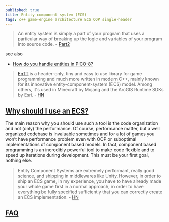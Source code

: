 ```yaml
---
published: true
title: Entity component system (ECS)
tags: c++ game-engine architecture ECS OOP single-header
---
```

> An entity system is simply a part of your program that uses a particular way of breaking up the logic and variables of your program into source code. - [Part2](http://t-machine.org/index.php/2007/11/11/entity-systems-are-the-future-of-mmog-development-part-2/)

see also
- [How do you handle entities in PICO-8? ](https://www.reddit.com/r/pico8/comments/1lluma6/how_do_you_handle_entities_in_pico8/)

> [EnTT](https://github.com/skypjack/entt) is a header-only, tiny and easy to use library for game programming and much more written in modern C++, mainly known for its innovative entity-component-system (ECS) model.
Among others, it's used in Minecraft by Mojang and the ArcGIS Runtime SDKs by Esri. - [HN](https://news.ycombinator.com/item?id=23128702)

## [Why should I use an ECS?](https://skypjack.github.io/2019-02-14-ecs-baf-part-1/)
The main reason why you should use such a tool is the code organization and not (only) the performance. Of course, performance matter, but a well organized codebase is invaluable sometimes and for a lot of games you won’t have performance problem even with OOP or suboptimal implementations of component based models.
In fact, component based programming is an incredibly powerful tool to make code flexible and to speed up iterations during development. This must be your first goal, nothing else.

> Entity Component Systems are extremely performant, really good science, and shipping in middlewares like Unity. However, in order to ship an ECS game, in my experience, you have to have already made your whole game first in a normal approach, in order to have everything be fully specified sufficiently that you can correctly create an ECS implementation. - [HN](https://news.ycombinator.com/item?id=37140272)

## [FAQ](https://github.com/SanderMertens/ecs-faq#what-is-ecs)
